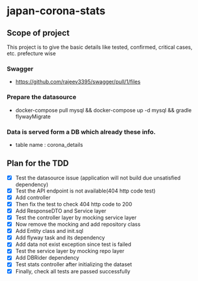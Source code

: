 # japan-corona-stats

## Scope of project
This project is to give the basic details like tested, confirmed, critical cases, etc. prefecture wise
### Swagger
- https://github.com/rajeev3395/swagger/pull/1/files

### Prepare the datasource
-  docker-compose pull mysql &&  docker-compose up -d mysql && gradle flywayMigrate

### Data is served form a DB which already these info.
- table name : corona_details

## Plan for the TDD
   - [x] Test the datasource issue (application will not  build due unsatisfied  dependency)
   - [x] Test the API  endpoint is not available(404 http code test)
   - [x] Add controller 
   - [x] Then fix the test to check 404 http code to 200
   - [x] Add ResponseDTO and Service layer
   - [x] Test the controller layer by mocking service layer
   - [x] Now remove the mocking and  add repository class
   - [x] Add Entity class and init.sql
   - [x] Add flyway task and its dependency
   - [x] Add data not exist exception since test is failed
   - [x] Test the service layer by mocking repo layer
   - [x] Add DBRider dependency
   - [x] Test stats controller after initializing the dataset
   - [x] Finally, check all tests are passed successfully
